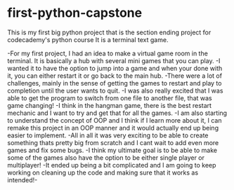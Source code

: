 # first-python-capstone
This is my first big python project that is the section ending project for codecademy's python course
It is a terminal text game.

-For my first project, I had an idea to make a virtual game room in the terminal. It is basically a hub with several mini games that you can play.
-I wanted it to have the option to jump into a game and when your done with it, you can either restart it or go back to the main hub.
-There were a lot of challenges, mainly in the sense of getting the games to restart and play to completion until the user wants to quit.
-I was also really excited that I was able to get the program to switch from one file to another file, that was game changing!
-I think in the hangman game, there is the best restart mechanic and I want to try and get that for all the games.
-I am also starting to understand the concept of OOP and I think if I learn more about it, I can remake this project in an OOP manner and it would actually end up being easier to implement.
-All in all it was very exciting to be able to create something thats pretty big from scratch and I cant wait to add even more games and fix some bugs.
-I think my ultimate goal is to be able to make some of the games also have the option to be either single player or multiplayer!
-It ended up being a bit complicated and I am going to keep working on cleaning up the code and making sure that it works as intended!-
